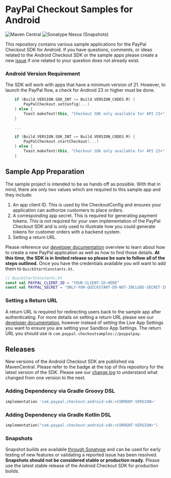 # PayPal Checkout Samples for Android

![Maven Central](https://img.shields.io/maven-central/v/com.paypal.checkout/android-sdk?style=for-the-badge) ![Sonatype Nexus (Snapshots)](https://img.shields.io/nexus/s/com.paypal.checkout/android-sdk?server=https%3A%2F%2Foss.sonatype.org&style=for-the-badge)

This repository contains various sample applications for the PayPal Checkout SDK for Android. If you have questions, comments, or ideas related to the Android Checkout SDK or the sample apps please create a new [issue](https://github.com/paypal/paypalcheckout-samples-android/issues) if one related to your question does not already exist.

### Android Version Requirement
The SDK will work with apps that have a minimum version of 21. However, to launch the PayPal flow,
a check for Android 23 or higher must be done.

```kotlin
    if (Build.VERSION.SDK_INT >= Build.VERSION_CODES.M) {
        PayPalCheckout.setConfig(...)
    } else {
        Toast.makeText(this, "Checkout SDK only available for API 23+", Toast.LENGTH_SHORT).show()
    }

    ...

    if (Build.VERSION.SDK_INT >= Build.VERSION_CODES.M) {
        PayPalCheckout.startCheckout(...)
    } else {
        Toast.makeText(this, "Checkout SDK only available for API 23+", Toast.LENGTH_SHORT).show()
    }
```

## Sample App Preparation

The sample project is intended to be as hands off as possible. With that in mind, there are only two
values which are required to this sample app and they include:

1. An app client ID. This is used by the CheckoutConfig and ensures your application can authorize
customers to place orders.
2. A corresponding app secret. This is required for generating payment tokens. This is not required
for your own implementation of the PayPal Checkout SDK and is only used to illustrate how you could
generate tokens for customer orders with a backend system.
3. Setting a return URL.

Please reference our [developer documentation](https://developer.paypal.com/docs/business/native-checkout/android/)
overview to learn about how to create a new PayPal application as well as how to find those details. **At this time, the SDK is in limited release so please be sure to follow all of the steps outlined.**
Once you have the credentials available you will want to add them to `QuickStartConstants.kt`.

```kotlin
// QuickStartConstants.kt
const val PAYPAL_CLIENT_ID = "YOUR-CLIENT-ID-HERE"
const val PAYPAL_SECRET = "ONLY-FOR-QUICKSTART-DO-NOT-INCLUDE-SECRET-IN-CLIENT-SIDE-APPLICATIONS"
```

### Setting a Return URL

A return URL is required for redirecting users back to the sample app after authenticating. For more details on setting a return URL please see our [developer documentation](https://developer.paypal.com/docs/business/native-checkout/android/#know-before-you-code),
however instead of setting the Live App Settings you want to ensure you are setting your Sandbox App Settings. The return URL you should use is `com.paypal.checkoutsamples://paypalpay`.

## Releases

New versions of the Android Checkout SDK are published via MavenCentral. Please refer to the badge at the top of this repository for the latest version of the SDK. Please see our [change log](CHANGELOG.md) to understand what changed from one version to the next.

### Adding Dependency via Gradle Groovy DSL
```groovy
implementation 'com.paypal.checkout:android-sdk:<CURRENT-VERSION>'
```

### Adding Dependency via Gradle Kotlin DSL
```kotlin
implementation("com.paypal.checkout:android-sdk:<CURRENT-VERSION>")
```

### Snapshots

Snapshot builds are available [through Sonatype](https://oss.sonatype.org/content/repositories/snapshots/) and can be used for early testing of new features or validating a reported issue has been resolved. **Snapshots should not be considered stable or production ready**. Please use the latest stable release of the Android Checkout SDK for production builds.
